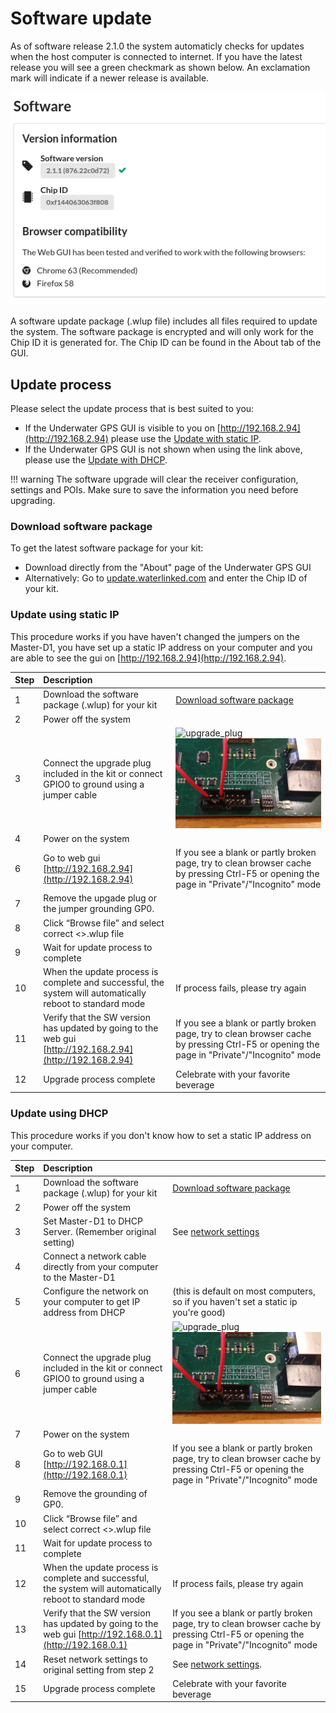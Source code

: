 # Software update

As of software release 2.1.0 the system automaticly checks for updates when the host computer is connected to internet. If you have the latest release you will see a green checkmark as shown below. An exclamation mark will indicate if a newer release is available.

![sw_version](../../img/sw_version.png)

A software update package (.wlup file) includes all files required to update the system. The software package is encrypted and will only work for the Chip ID it is generated for. The Chip ID can be found in the About tab of the GUI.

## Update process

Please select the update process that is best suited to you:

* If the Underwater GPS GUI is visible to you on [http://192.168.2.94](http://192.168.2.94) please use the [Update with static IP](#update-using-static-ip).
* If the Underwater GPS GUI is not shown when using the link above, please use the [Update with DHCP](#update-using-dhcp).

!!! warning
    The software upgrade will clear the receiver configuration, settings and POIs. Make sure to save the information you need before upgrading.

### Download software package

To get the latest software package for your kit:

* Download directly from the "About" page of the Underwater GPS GUI
* Alternatively: Go to [update.waterlinked.com](http://update.waterlinked.com) and enter the Chip ID of your kit.

### Update using static IP

This procedure works if you have haven't changed the jumpers on the Master-D1, you have set up a static IP address on your computer and you are able to see the gui on [http://192.168.2.94](http://192.168.2.94).

| Step | Description          |                      |
| -    | :------------------- | :------------------- |
| 1    | Download the software package (.wlup) for your kit | [Download software package](#download-software-package) |
| 2    | Power off the system |  |
| 3    | Connect the upgrade plug included in the kit or connect GPIO0 to ground using a jumper cable | ![upgrade_plug](../../img/upgrade_plug.jpg)  ![upgrade_jumper](../../img/upgrade_jumper.jpg) |
| 4    | Power on the system |  |
| 6    | Go to web gui [http://192.168.2.94](http://192.168.2.94) | If you see a blank or partly broken page, try to clean browser cache by pressing Ctrl-F5 or opening the page in "Private"/"Incognito" mode |
| 7    | Remove the upgade plug or the jumper grounding GP0. |  |
| 8    | Click “Browse file” and select correct <>.wlup file |  |
| 9    | Wait for update process to complete |  |
| 10    | When the update process is complete and successful, the system will automatically reboot to standard mode | If process fails, please try again |
| 11   | Verify that the SW version has updated by going to the web gui [http://192.168.2.94](http://192.168.2.94) | If you see a blank or partly broken page, try to clean browser cache by pressing Ctrl-F5 or opening the page in "Private"/"Incognito" mode |
| 12   | Upgrade process complete | Celebrate with your favorite beverage |


### Update using DHCP

This procedure works if you don't know how to set a static IP address on your computer.

| Step | Description          |                      |
| -    | :------------------- | :------------------- |
| 1    | Download the software package (.wlup) for your kit | [Download software package](#download-software-package) |
| 2    | Power off the system |  |
| 3    | Set Master-D1 to DHCP Server. (Remember original setting) | See [network settings](../hardware.md) |
| 4    | Connect a network cable directly from your computer to the Master-D1 | |
| 5    | Configure the network on your computer to get IP address from DHCP  | (this is default on most computers, so if you haven't set a static ip you're good) |
| 6    | Connect the upgrade plug included in the kit or connect GPIO0 to ground using a jumper cable | ![upgrade_plug](../../img/upgrade_plug.jpg)  ![upgrade_jumper](../../img/upgrade_jumper.jpg) |
| 7    | Power on the system |  |
| 8    | Go to web GUI [http://192.168.0.1](http://192.168.0.1) | If you see a blank or partly broken page, try to clean browser cache by pressing Ctrl-F5 or opening the page in "Private"/"Incognito" mode |
| 9    | Remove the grounding of GP0. |  |
| 10    | Click “Browse file” and select correct <>.wlup file |  |
| 11    | Wait for update process to complete |  |
| 12    | When the update process is complete and successful, the system will automatically reboot to standard mode | If process fails, please try again |
| 13   | Verify that the SW version has updated by going to the web gui [http://192.168.0.1](http://192.168.0.1) | If you see a blank or partly broken page, try to clean browser cache by pressing Ctrl-F5 or opening the page in "Private"/"Incognito" mode |
| 14   | Reset network settings to original setting from step 2 | See [network settings](../hardware.md). |
| 15   | Upgrade process complete | Celebrate with your favorite beverage |
